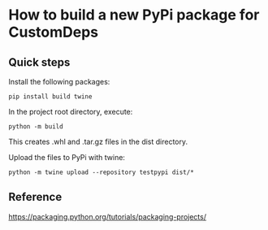 # How to build a new PyPi package for CustomDeps

## Quick steps

Install the following packages:

```
pip install build twine
```

In the project root directory, execute:

```
python -m build
```

This creates .whl and .tar.gz files in the dist directory.

Upload the files to PyPi with twine:

```
python -m twine upload --repository testpypi dist/*
```


## Reference

https://packaging.python.org/tutorials/packaging-projects/
